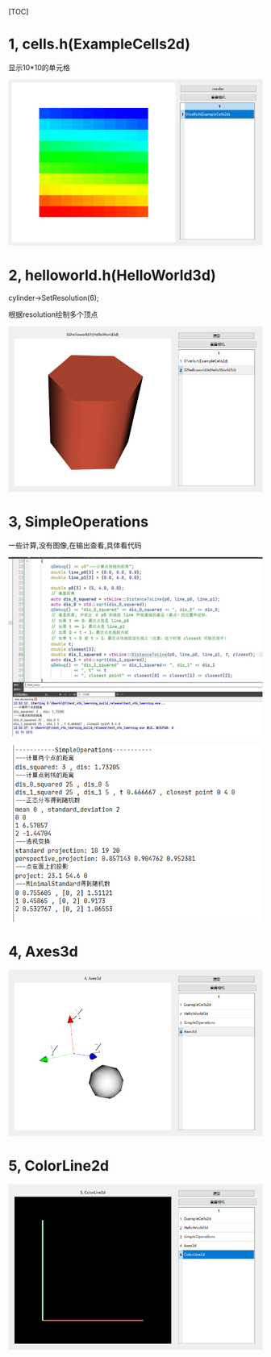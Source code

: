 [TOC]

# 1, cells.h(ExampleCells2d)

显示10*10的单元格

![image-20250612093016429](readme_list.assets/image-20250612093016429.png)

# 2, helloworld.h(HelloWorld3d)

 cylinder->SetResolution(6);

根据resolution绘制多个顶点

![image-20250612113155477](readme_list.assets/image-20250612113155477.png)

# 3, SimpleOperations

一些计算,没有图像,在输出查看,具体看代码

![image-20250612135538130](readme_list.assets/image-20250612135538130.png)

![image-20250613132634233](readme_list.assets/image-20250613132634233.png)

# 4, Axes3d

![image-20250613133031469](readme_list.assets/image-20250613133031469.png)

# 5, ColorLine2d

![image-20250613150125935](readme_list.assets/image-20250613150125935.png)